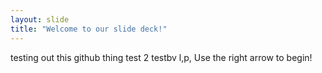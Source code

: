 ```yaml
---
layout: slide
title: "Welcome to our slide deck!"
---
```

testing out this github thing
test 2
testbv
l,p,
Use the right arrow to begin!
